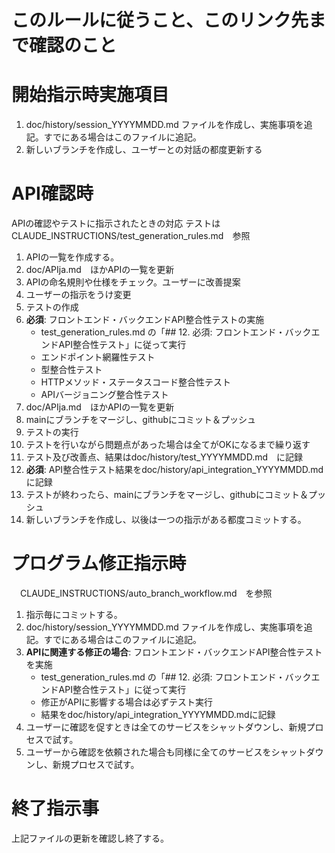 # このルールに従うこと、このリンク先まで確認のこと

# 開始指示時実施項目
1. doc/history/session_YYYYMMDD.md ファイルを作成し、実施事項を追記。すでにある場合はこのファイルに追記。  
1. 新しいブランチを作成し、ユーザーとの対話の都度更新する

# API確認時
APIの確認やテストに指示されたときの対応
テストは　CLAUDE_INSTRUCTIONS/test_generation_rules.md　参照
1. APIの一覧を作成する。  
1. doc/APIja.md　ほかAPIの一覧を更新  
1. APIの命名規則や仕様をチェック。ユーザーに改善提案  
1. ユーザーの指示をうけ変更
1. テストの作成  
1. **必須**: フロントエンド・バックエンドAPI整合性テストの実施
   - test_generation_rules.md の「## 12. 必須: フロントエンド・バックエンドAPI整合性テスト」に従って実行
   - エンドポイント網羅性テスト
   - 型整合性テスト  
   - HTTPメソッド・ステータスコード整合性テスト
   - APIバージョニング整合性テスト
1. doc/APIja.md　ほかAPIの一覧を更新  
1. mainにブランチをマージし、githubにコミット＆プッシュ
1. テストの実行  
1. テストを行いながら問題点があった場合は全てがOKになるまで繰り返す  
1. テスト及び改善点、結果はdoc/history/test_YYYYMMDD.md　に記録
1. **必須**: API整合性テスト結果をdoc/history/api_integration_YYYYMMDD.mdに記録
1. テストが終わったら、mainにブランチをマージし、githubにコミット＆プッシュ
1. 新しいブランチを作成し、以後は一つの指示がある都度コミットする。


# プログラム修正指示時
　CLAUDE_INSTRUCTIONS/auto_branch_workflow.md　を参照
1. 指示毎にコミットする。  
1. doc/history/session_YYYYMMDD.md ファイルを作成し、実施事項を追記。すでにある場合はこのファイルに追記。  
1. **APIに関連する修正の場合**: フロントエンド・バックエンドAPI整合性テストを実施
   - test_generation_rules.md の「## 12. 必須: フロントエンド・バックエンドAPI整合性テスト」に従って実行
   - 修正がAPIに影響する場合は必ずテスト実行
   - 結果をdoc/history/api_integration_YYYYMMDD.mdに記録
1. ユーザーに確認を促すときは全てのサービスをシャットダウンし、新規プロセスで試す。  
1. ユーザーから確認を依頼された場合も同様に全てのサービスをシャットダウンし、新規プロセスで試す。  

# 終了指示事
上記ファイルの更新を確認し終了する。